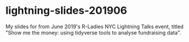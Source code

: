 # lightning-slides-201906
My slides for from June 2019's R-Ladies NYC Lightning Talks event, titled "Show me the money: using tidyverse tools to analyse fundraising data".

